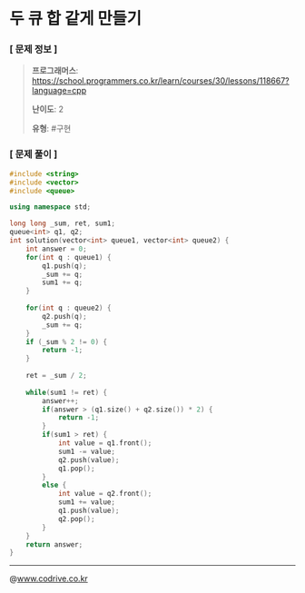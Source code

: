 # 두 큐 합 같게 만들기

### [ 문제 정보 ]
> **프로그래머스**: https://school.programmers.co.kr/learn/courses/30/lessons/118667?language=cpp
> 
> **난이도**: 2
>
> **유형**: #구현


### [ 문제 풀이 ]
```C++
#include <string>
#include <vector>
#include <queue>

using namespace std;

long long _sum, ret, sum1;
queue<int> q1, q2;
int solution(vector<int> queue1, vector<int> queue2) {
    int answer = 0;
    for(int q : queue1) {
        q1.push(q);
        _sum += q;
        sum1 += q;
    }
    
    for(int q : queue2) {
        q2.push(q);
        _sum += q;
    }
    if (_sum % 2 != 0) {
        return -1;
    }
    
    ret = _sum / 2;
    
    while(sum1 != ret) {
        answer++;
        if(answer > (q1.size() + q2.size()) * 2) {
            return -1;
        }
        if(sum1 > ret) {
            int value = q1.front();
            sum1 -= value;
            q2.push(value);
            q1.pop();
        }
        else {
            int value = q2.front();
            sum1 += value;
            q1.push(value);
            q2.pop();
        }
    }
    return answer;
}
```


---
@www.codrive.co.kr